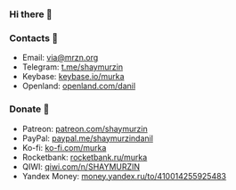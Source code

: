 ### Hi there 👋

### Contacts 💬
- Email: via@mrzn.org
- Telegram: [t.me/shaymurzin](https://t.me/shaymurzin)
- Keybase: [keybase.io/murka](https://keybase.io/murka)
- Openland: [openland.com/danil](https://openland.com/danil)

### Donate 🤑
- Patreon: [patreon.com/shaymurzin](https://patreon.com/shaymurzin)
- PayPal: [paypal.me/shaymurzindanil](https://paypal.me/shaymurzindanil)
- Ko-fi: [ko-fi.com/murka](https://ko-fi.com/murka)
- Rocketbank: [rocketbank.ru/murka](https://rocketbank.ru/murka)
- QIWI: [qiwi.com/n/SHAYMURZIN](https://qiwi.com/n/SHAYMURZIN)
- Yandex Money: [money.yandex.ru/to/410014255925483](https://money.yandex.ru/to/410014255925483)
